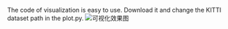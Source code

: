 
The code of visualization is easy to use.
Download it and change the KITTI dataset path in the plot.py.
![可视化效果图](https://github.com/yeyang1021/KITTI_VIZ_BEV/blob/master/example.png)
